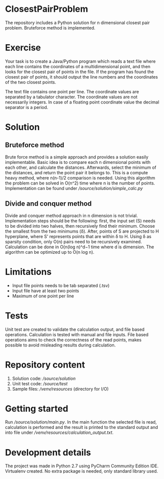 # ClosestPairProblem
The repository includes a Python solution for n dimensional closest pair problem. Bruteforce method is implemented.

# Exercise
Your task is to create a Java/Python program which reads a text file where each line contains the coordinates of a multidimensional point, and then looks for the closest pair of points in the file. If the program has found the closest pair of points, it should output the line numbers and the coordinates of the two closest points.

The text file contains one point per line. The coordinate values are separated by a tabulator character. The coordinate values are not necessarily integers. In case of a floating point coordinate value the decimal separator is a period. 

# Solution
## Bruteforce method
Brute force method is a simple approach and provides a solution easily implementable. Basic idea is to compare each n dimensional points with each other, and calculate the distances. Afterwards, select the minimum of the distances, and return the point pair it belongs to. This is a compute heavy method, where n(n-1)/2 comparison is needed. Using this algorithm the problem can be solved in O(n^2) time where n is the number of points. Implementation can be found under */source/solution/simple_calc.py*

## Divide and conquer method
Divide and conquer method approach in n dimension is not trivial. Implementation steps should be the following: first, the input set (S) needs to be divided into two halves, then recursively find their minimum. Choose the smallest from the two minimums (δ). After, points of S are projected to H hyperplane, where S' represents points that are within δ to H. Using δ as sparsity condition, only O(n) pairs need to be recursively examined. Calculation can be done in O(n(log n)^d−1 time where d is dimension. The algorithm can be optimized up to O(n log n).

# Limitations
- Input file points needs to be tab separated (.tsv)
- Input file have at least two points
- Maximum of one point per line

# Tests
Unit test are created to validate the calculation output, and file based operations. Calculation is tested with manual and file inputs. File based operations aims to check the correctness of the read points, makes possible to avoid misleading results during calculation. 

# Repository content
1) Solution code: */source/solution*
2) Unit test code: */source/test*
3) Sample files: */venv/resources* (directory for I/O)

# Getting started
Run */source/solution/main.py*. In the main function the selected file is read, calculation is performed and the result is printed to the standard output and into file under */venv/resources/calculation_output.txt*.

# Development details
The project was made in Python 2.7 using PyCharm Community Edition IDE. Virtualenv created. No extra package is needed, only standard library used.

